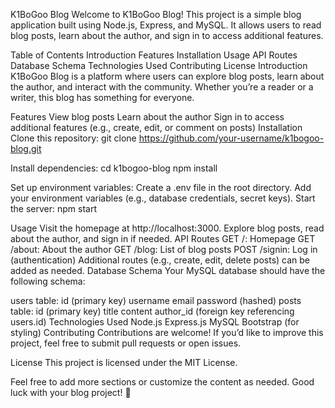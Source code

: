 K1BoGoo Blog
Welcome to K1BoGoo Blog! This project is a simple blog application built using Node.js, Express, and MySQL. It allows users to read blog posts, learn about the author, and sign in to access additional features.

Table of Contents
Introduction
Features
Installation
Usage
API Routes
Database Schema
Technologies Used
Contributing
License
Introduction
K1BoGoo Blog is a platform where users can explore blog posts, learn about the author, and interact with the community. Whether you’re a reader or a writer, this blog has something for everyone.

Features
View blog posts
Learn about the author
Sign in to access additional features (e.g., create, edit, or comment on posts)
Installation
Clone this repository:
git clone https://github.com/your-username/k1bogoo-blog.git

Install dependencies:
cd k1bogoo-blog
npm install

Set up environment variables:
Create a .env file in the root directory.
Add your environment variables (e.g., database credentials, secret keys).
Start the server:
npm start

Usage
Visit the homepage at http://localhost:3000.
Explore blog posts, read about the author, and sign in if needed.
API Routes
GET /: Homepage
GET /about: About the author
GET /blog: List of blog posts
POST /signin: Log in (authentication)
Additional routes (e.g., create, edit, delete posts) can be added as needed.
Database Schema
Your MySQL database should have the following schema:

users table:
id (primary key)
username
email
password (hashed)
posts table:
id (primary key)
title
content
author_id (foreign key referencing users.id)
Technologies Used
Node.js
Express.js
MySQL
Bootstrap (for styling)
Contributing
Contributions are welcome! If you’d like to improve this project, feel free to submit pull requests or open issues.

License
This project is licensed under the MIT License.

Feel free to add more sections or customize the content as needed. Good luck with your blog project! 🚀

